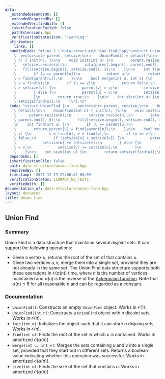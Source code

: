 ```yaml
---
data:
  _extendedDependsOn: []
  _extendedRequiredBy: []
  _extendedVerifiedWith: []
  _isVerificationFailed: false
  _pathExtension: hpp
  _verificationStatusIcon: ':warning:'
  attributes:
    links: []
  bundledCode: "#line 1 \"data-structure/union-find.hpp\"\nstruct UnionFind {\n  \
    \  vector<int> parent, setsize;\n\n    UnionFind() = default;\n\n    UnionFind(int\
    \ n) { init(n); }\n\n    void init(int n) {\n        parent.resize(n);\n     \
    \   setsize.resize(n);\n        iota(parent.begin(), parent.end(), 0);\n     \
    \   fill(setsize.begin(), setsize.end(), 1);\n    }\n\n    int find(int u) {\n\
    \        if (u == parent[u])\n            return u;\n        return parent[u]\
    \ = find(parent[u]);\n    }\n\n    bool merge(int u, int v) {\n        u = find(u),\
    \ v = find(v);\n        if (u == v)\n            return false;\n        if (setsize[u]\
    \ > setsize[v]) {\n            parent[v] = u;\n            setsize[u] += setsize[v];\n\
    \        } else {\n            parent[u] = v;\n            setsize[v] += setsize[u];\n\
    \        }\n        return true;\n    }\n\n    int size(int u) {\n        return\
    \ setsize[find(u)];\n    }\n};\n"
  code: "struct UnionFind {\n    vector<int> parent, setsize;\n\n    UnionFind() =\
    \ default;\n\n    UnionFind(int n) { init(n); }\n\n    void init(int n) {\n  \
    \      parent.resize(n);\n        setsize.resize(n);\n        iota(parent.begin(),\
    \ parent.end(), 0);\n        fill(setsize.begin(), setsize.end(), 1);\n    }\n\
    \n    int find(int u) {\n        if (u == parent[u])\n            return u;\n\
    \        return parent[u] = find(parent[u]);\n    }\n\n    bool merge(int u, int\
    \ v) {\n        u = find(u), v = find(v);\n        if (u == v)\n            return\
    \ false;\n        if (setsize[u] > setsize[v]) {\n            parent[v] = u;\n\
    \            setsize[u] += setsize[v];\n        } else {\n            parent[u]\
    \ = v;\n            setsize[v] += setsize[u];\n        }\n        return true;\n\
    \    }\n\n    int size(int u) {\n        return setsize[find(u)];\n    }\n};\n"
  dependsOn: []
  isVerificationFile: false
  path: data-structure/union-find.hpp
  requiredBy: []
  timestamp: '2021-12-29 22:06:41-08:00'
  verificationStatus: LIBRARY_NO_TESTS
  verifiedWith: []
documentation_of: data-structure/union-find.hpp
layout: document
title: Union find
---
```


## Union Find

### Summary

Union Find is a data structure that maintains several disjoint sets. It can support the following operations:
- Given a vertex $u$, returns the root of the set of that contains $u$.
- Given two vertices $u, v$, merge them into a single set, provided they are not already in the same set.
The Union Find data structure supports both these operations in $\mathcal{O}(\alpha(n))$ time, where $n$ is the number of vertices maintained and $\alpha(n)$ is the inverse of the [Ackermann function](https://en.wikipedia.org/wiki/Ackermann_function). Note that $\alpha(n) \leq 6$ for all reasonable $n$ and can be regarded as a constant.

### Documentation

- `UnionFind()`: Constructs an empty `UnionFind` object. Works in $\mathcal{O}(1)$.
- `UnionFind(int n)`: Constructs a `UnionFind` object with $n$ disjoint sets. Works in $\mathcal{O}(n)$.
- `init(int n)`: Initializes the object such that it can store $n$ disjoing sets. Works in $\mathcal{O}(n)$.  
- `find(int u)`: Finds the root of the set in which $u$ is contained. Works in amortized $\mathcal{O}(\alpha(n))$.
- `merge(int u, int v)`: Merges the sets containing $u$ and $v$ into a single set, provided that they start out in different sets. Returns a boolean value indicating whether this operation was successful. Works in amortized $\mathcal{O}(\alpha(n))$.
- `size(int u)`: Finds the size of the set that contains $u$. Works in amortized $\mathcal{O}(\alpha(n))$
